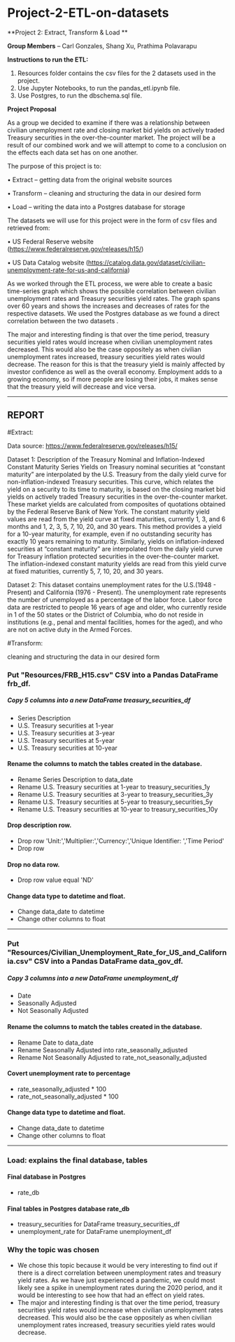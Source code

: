 # Project-2-ETL-on-datasets

**Project 2: Extract, Transform & Load **

**Group Members** – Carl Gonzales, Shang Xu, Prathima Polavarapu

**Instructions to run the ETL:**

1.	Resources folder contains the csv files for the 2 datasets used in the project.
2.	Use Jupyter Notebooks, to run the pandas_etl.ipynb file.
3.	Use Postgres, to run the dbschema.sql file. 

**Project Proposal**

As a group we decided to examine if there was a relationship between civilian unemployment rate and closing market bid yields on actively traded Treasury securities in the over-the-counter market. The project will be a result of our combined work and we will attempt to come to a conclusion on the effects each data set has on one another. 


The purpose of this project is to:

•	Extract – getting data from the original website sources

•	Transform – cleaning and structuring the data in our desired form

•	Load – writing the data into a Postgres database for storage


The datasets we will use for this project were in the form of csv files and retrieved from:

•	US Federal Reserve website (https://www.federalreserve.gov/releases/h15/)

•	US Data Catalog website (https://catalog.data.gov/dataset/civilian-unemployment-rate-for-us-and-california)


As we worked through the ETL process, we were able to create a basic time-series graph which shows the possible correlation between civilian unemployment rates and Treasury securities yield rates. The graph spans over 60 years and shows the increases and decreases of rates for the respective datasets. We used the Postgres database as we found a direct correlation between the two datasets .

The major and interesting finding is that over the time period, treasury securities yield rates would increase when civilian unemployment rates decreased. This would also be the case oppositely as when civilian unemployment rates increased, treasury securities yield rates would decrease. The reason for this is that the treasury yield is mainly affected by investor confidence as well as the overall economy. Employment adds to a growing economy, so if more people are losing their jobs, it makes sense that the treasury yield will decrease and vice versa. 

---
## REPORT

#Extract:

Data source: https://www.federalreserve.gov/releases/h15/


Dataset 1:
Description of the Treasury Nominal and Inflation-Indexed Constant Maturity Series
Yields on Treasury nominal securities at “constant maturity” are interpolated by the U.S. Treasury from the daily yield curve for non-inflation-indexed Treasury securities. This curve, which relates the yield on a security to its time to maturity, is based on the closing market bid yields on actively traded Treasury securities in the over-the-counter market. These market yields are calculated from composites of quotations obtained by the Federal Reserve Bank of New York. The constant maturity yield values are read from the yield curve at fixed maturities, currently 1, 3, and 6 months and 1, 2, 3, 5, 7, 10, 20, and 30 years. This method provides a yield for a 10-year maturity, for example, even if no outstanding security has exactly 10 years remaining to maturity. Similarly, yields on inflation-indexed securities at “constant maturity” are interpolated from the daily yield curve for Treasury inflation protected securities in the over-the-counter market. The inflation-indexed constant maturity yields are read from this yield curve at fixed maturities, currently 5, 7, 10, 20, and 30 years.

Dataset 2:
This dataset contains unemployment rates for the U.S.(1948 - Present) and California (1976 - Present). The unemployment rate represents the number of unemployed as a percentage of the labor force. Labor force data are restricted to people 16 years of age and older, who currently reside in 1 of the 50 states or the District of Columbia, who do not reside in institutions (e.g., penal and mental facilities, homes for the aged), and who are not on active duty in the Armed Forces.


#Transform:

cleaning and structuring the data in our desired form

### Put "Resources/FRB_H15.csv" CSV into a Pandas DataFrame frb_df.
##### Copy 5 columns into a new DataFrame treasury_securities_df

- Series Description
- U.S. Treasury securities at 1-year
- U.S. Treasury securities at 3-year
- U.S. Treasury securities at 5-year 
- U.S. Treasury securities at 10-year

#### Rename the columns to match the tables created in the database.

- Rename Series Description to data_date
- Rename U.S. Treasury securities at 1-year to treasury_securities_1y
- Rename U.S. Treasury securities at 3-year to treasury_securities_3y
- Rename U.S. Treasury securities at 5-year to treasury_securities_5y
- Rename U.S. Treasury securities at 10-year to treasury_securities_10y

#### Drop description row.

- Drop row 'Unit:','Multiplier:','Currency:','Unique Identifier: ','Time Period'
- Drop row 

#### Drop no data row.

- Drop row value equal 'ND'

#### Change data type to datetime and float.

- Change data_date to datetime
- Change other columns to float

---

### Put "Resources/Civilian_Unemployment_Rate_for_US_and_California.csv" CSV into a Pandas DataFrame data_gov_df.

##### Copy 3 columns into a new DataFrame unemployment_df

- Date
- Seasonally Adjusted
- Not Seasonally Adjusted

#### Rename the columns to match the tables created in the database.

- Rename Date to data_date
- Rename Seasonally Adjusted into rate_seasonally_adjusted
- Rename Not Seasonally Adjusted to rate_not_seasonally_adjusted

####  Covert unemployment rate to percentage

- rate_seasonally_adjusted * 100
- rate_not_seasonally_adjusted * 100 

#### Change data type to datetime and float.

- Change data_date to datetime
- Change other columns to float

---

### Load: explains the final database, tables

#### Final database in Postgres

- rate_db 

#### Final tables in Postgres database rate_db
- treasury_securities for DataFrame treasury_securities_df
- unemployment_rate for DataFrame unemployment_df



### Why the topic was chosen 

- We chose this topic because it would be very interesting to find out if there is a direct correlation between unemployment rates and treasury yield rates. As we have just experienced a pandemic, we could most likely see a spike in unemployment rates during the 2020 period, and it would be interesting to see how that had an effect on yield rates.
- The major and interesting finding is that over the time period, treasury securities yield rates would increase when civilian unemployment rates decreased. This would also be the case oppositely as when civilian unemployment rates increased, treasury securities yield rates would decrease. 



